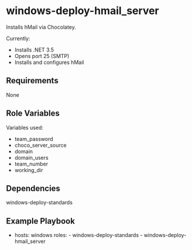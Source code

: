 windows-deploy-hmail_server
=========
Installs hMail via Chocolatey.

Currently:
- Installs .NET 3.5
- Opens port 25 (SMTP)
- Installs and configures hMail

Requirements
------------
None

Role Variables
--------------
Variables used:
- team_password
- choco_server_source
- domain
- domain_users
- team_number
- working_dir

Dependencies
------------
windows-deploy-standards

Example Playbook
----------------
- hosts: windows
  roles:
      - windows-deploy-standards
      - windows-deploy-hmail_server
